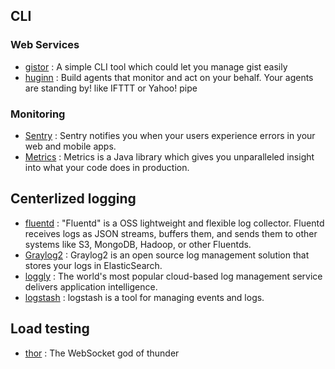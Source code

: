 ## CLI

### Web Services

* [gistor](https://github.com/Ferrari/gistor) : A simple CLI tool which could let you manage gist easily 
* [huginn](https://github.com/cantino/huginn/) : Build agents that monitor and act on your behalf. Your agents are standing by! like IFTTT or Yahoo! pipe

### Monitoring

* [Sentry](https://getsentry.com/) : Sentry notifies you when your users experience errors in your web and mobile apps.
* [Metrics](http://metrics.codahale.com/) : Metrics is a Java library which gives you unparalleled insight into what your code does in production.

## Centerlized logging

* [fluentd](http://fluentd.org/) : "Fluentd" is a OSS lightweight and flexible log collector. Fluentd receives logs as JSON streams, buffers them, and sends them to other systems like S3, MongoDB, Hadoop, or other Fluentds. 
* [Graylog2](http://graylog2.org/) : Graylog2 is an open source log management solution that stores your logs in ElasticSearch.
* [loggly](http://loggly.com/) : The world's most popular cloud-based log management service delivers application intelligence.
* [logstash](http://www.logstash.net/) : logstash is a tool for managing events and logs.

## Load testing

* [thor](https://github.com/observing/thor) : The WebSocket god of thunder